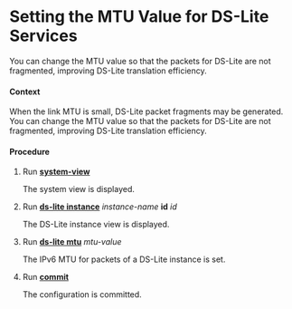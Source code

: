 Setting the MTU Value for DS-Lite Services
==========================================

You can change the MTU value so that the packets for DS-Lite are not fragmented, improving DS-Lite translation efficiency.

#### Context

When the link MTU is small, DS-Lite packet fragments may be generated. You can change the MTU value so that the packets for DS-Lite are not fragmented, improving DS-Lite translation efficiency.


#### Procedure

1. Run [**system-view**](cmdqueryname=system-view)
   
   
   
   The system view is displayed.
2. Run [**ds-lite instance**](cmdqueryname=ds-lite+instance) *instance-name* **id** *id*
   
   
   
   The DS-Lite instance view is displayed.
3. Run [**ds-lite mtu**](cmdqueryname=ds-lite+mtu) *mtu-value*
   
   
   
   The IPv6 MTU for packets of a DS-Lite instance is set.
4. Run [**commit**](cmdqueryname=commit)
   
   
   
   The configuration is committed.